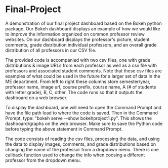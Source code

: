 # Final-Project
A demonstration of our final project dashboard based on the Bokeh python package.
Our Bokeh dashboard displays an example of how we would like to improve the information organized on common professor review websites. On our dashboard displays the professor's picture, student comments, grade distribution individual professors, and an overall grade distribution of all professors in our CSV file. 

The provided code is accompanied with two csv files, one with grade distributions & image URLs from each professor as well as a csv file with professors and associated student comments. Note that these csv files are examples of what could be used in the future for a larger set of data in the ME department.
From left to right these columns store semester/year, professor name, image url, course prefix, course name, A (# of students with letter grade), B, C, other.
The code runs so that it outputs the dashboard on a web browser.

To display the dashboard, one will need to open the Command Prompt and have the file path lead to where the code is saved.
Then in the Command Prompt, type: "bokeh serve --show bokehproject1.py". This shows the dashboard/graphs on the web browser.
Make sure to save the Python code before typing the above statement in Command Prompt.

The code consists of reading the csv files, processing the data, and using the data to display images, comments, and grade distributions based on changing the name of the professor from a dropdown menu. There is one callback function used to change the info when coosing a different professor from the dropdown menu.
